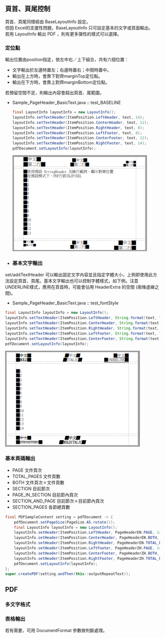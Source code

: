 ## 頁首、頁尾控制

頁首、頁尾同樣經由 BaseLayoutInfo 設定。  
但因 Excel的支援性問題，BaseLayoutInfo 只可設定基本的文字或頁面輸出。  
若用 LayoutInfo 輸出 PDF ，則有更多彈性的樣式可以選擇。

### 定位點

輸出位置由position指定，依左中右／上下組合，共有六個位置：

* 文字輸出於左邊時置左；右邊時置右；中間時置中。
* 輸出在上方時，會靠下對齊marginTop定位點。
* 輸出在下方時，會靠上對齊marginBottom定位點。

若預留空間不足，則輸出內容會超出頁首、尾範圍。

* Sample\_PageHeader\_BasicText.java :: test\_BASELINE

  ```java
  final LayoutInfo layoutInfo = new LayoutInfo();
  layoutInfo.setTextHeader(ItemPosition.LeftHeader, text, 14);
  layoutInfo.setTextHeader(ItemPosition.CenterHeader, text, 12);
  layoutInfo.setTextHeader(ItemPosition.RightHeader, text, 8);
  layoutInfo.setTextHeader(ItemPosition.LeftFooter, text, 8);
  layoutInfo.setTextHeader(ItemPosition.CenterFooter, text, 12);
  layoutInfo.setTextHeader(ItemPosition.RightFooter, text, 14);
  pdfDocument.setLayoutInfo(layoutInfo);
  ```

  ![](/assets/ch02/header_position.png)

* ### 基本文字輸出

set/addTextHeader 可以輸出固定文字內容並且指定字體大小，上例即使用此方法設定頁首、頁尾。基本文字輸出也可以控制字體樣式，如下例。注意UNDERLINE樣式，應用在頁首時，可能會佔用 HeaderExtra 的空間 (兩條虛線之間)。

* Sample\_PageHeader\_BasicText.java :: test_fontStyle
```java
final LayoutInfo layoutInfo = new LayoutInfo();
layoutInfo.setTextHeader(ItemPosition.LeftHeader, String.format(text, "BOLD"), 12, FontStyle.BOLD);
layoutInfo.setTextHeader(ItemPosition.CenterHeader, String.format(text, "ITALIC"), 12, FontStyle.ITALIC);
layoutInfo.setTextHeader(ItemPosition.RightHeader, String.format(text, "UNDERLINE"), 12, FontStyle.UNDERLINE);
layoutInfo.setTextHeader(ItemPosition.LeftFooter, String.format(text, "STRIKETHRU"), 12, FontStyle.STRIKETHRU);
layoutInfo.setTextHeader(ItemPosition.CenterFooter, String.format(text, "BOLDITALIC"), 12, FontStyle.BOLDITALIC);
pdfDocument.setLayoutInfo(layoutInfo);
```
  ![](/assets/ch02/header_text_fontStyle.png)


### 基本頁碼輸出

* PAGE    文件頁次
* TOTAL\_PAGES    文件頁數
* BOTH     文件頁次＋文件頁數
* SECTION    目前節次
* PAGE\_IN\_SECTION    目前節內頁次
* SECTION\_AND\_PAGE    目前節次＋目前節內頁次
* SECTION\_PAGES    各節總頁數

```java
final PDFSampleContent setting = pdfDocument -> {
    pdfDocument.setPageSize(PageSize.A5.rotate());
    final LayoutInfo layoutInfo = new LayoutInfo();
    layoutInfo.setHeader(ItemPosition.LeftHeader, PageHeaderEN.PAGE, 14);
    layoutInfo.setHeader(ItemPosition.CenterHeader, PageHeaderEN.BOTH, 14);
    layoutInfo.setHeader(ItemPosition.RightHeader, PageHeaderEN.TOTAL_PAGES, 14);
    layoutInfo.setHeader(ItemPosition.LeftFooter, PageHeaderZH.PAGE, 14);
    layoutInfo.setHeader(ItemPosition.CenterFooter, PageHeaderZH.BOTH, 14);
    layoutInfo.setHeader(ItemPosition.RightFooter, PageHeaderZH.TOTAL_PAGES, 14);
    pdfDocument.setLayoutInfo(layoutInfo);
};
super.createPDF(setting.andThen(this::outputRepeatText));
```

## PDF

### 多文字格式

### 表格輸出

若有需要，可用 DocumentFormat 參數做判斷處理。


